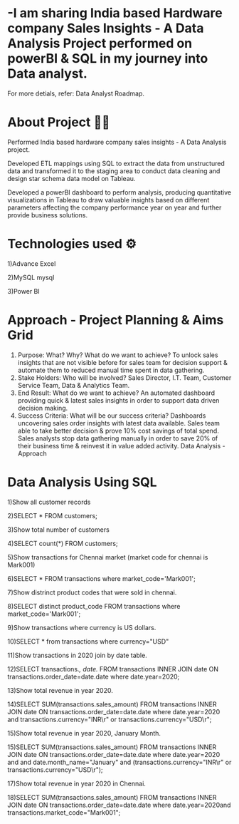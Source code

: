 # -I am sharing India based Hardware company Sales Insights - A Data Analysis Project performed on powerBI & SQL in my journey into Data analyst.
For more detials, refer: Data Analyst Roadmap.
# About Project 👨‍💻
Performed India based hardware company sales insights - A Data Analysis project.

Developed ETL mappings using SQL to extract the data from unstructured data and transformed it to the staging area to conduct data cleaning and design star schema data model on Tableau.

Developed a powerBI dashboard to perform analysis, producing quantitative visualizations in Tableau to draw valuable insights based on different parameters affecting the company performance year on year and further provide business solutions.
# Technologies used ⚙️
1)Advance Excel

2)MySQL mysql

3)Power BI

# Approach - Project Planning & Aims Grid
1. Purpose: What? Why? What do we want to achieve?
To unlock sales insights that are not visible before for sales team for decision support & automate them to reduced manual time spent in data gathering.
2. Stake Holders: Who will be involved?
Sales Director,
I.T. Team,
Customer Service Team,
Data & Analytics Team.
3. End Result: What do we want to achieve?
An automated dashboard providing quick & latest sales insights in order to support data driven decision making.
4. Success Criteria: What will be our success criteria?
Dashboards uncovering sales order insights with latest data available.
Sales team able to take better decision & prove 10% cost savings of total spend.
Sales analysts stop data gathering manually in order to save 20% of their business time & reinvest it in value added activity.
Data Analysis - Approach
# Data Analysis Using SQL
1)Show all customer records

2)SELECT * FROM customers;

3)Show total number of customers

4)SELECT count(*) FROM customers;

5)Show transactions for Chennai market (market code for chennai is Mark001)

6)SELECT * FROM transactions where market_code='Mark001';

7)Show distrinct product codes that were sold in chennai.

8)SELECT distinct product_code FROM transactions where market_code='Mark001';

9)Show transactions where currency is US dollars.

10)SELECT * from transactions where currency="USD"

11)Show transactions in 2020 join by date table.

12)SELECT transactions.*, date.* FROM transactions INNER JOIN date ON transactions.order_date=date.date where date.year=2020;

13)Show total revenue in year 2020.

14)SELECT SUM(transactions.sales_amount) FROM transactions INNER JOIN date ON transactions.order_date=date.date where date.year=2020 and transactions.currency="INR\r" or transactions.currency="USD\r";

15)Show total revenue in year 2020, January Month.

15)SELECT SUM(transactions.sales_amount) FROM transactions INNER JOIN date ON transactions.order_date=date.date where date.year=2020 and and date.month_name="January" and (transactions.currency="INR\r" or transactions.currency="USD\r");

17)Show total revenue in year 2020 in Chennai.

18)SELECT SUM(transactions.sales_amount) FROM transactions INNER JOIN date ON transactions.order_date=date.date where date.year=2020and transactions.market_code="Mark001";



